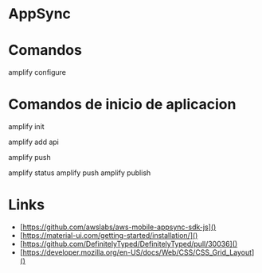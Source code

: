 # AppSync

# Comandos

amplify configure

# Comandos de inicio de aplicacion

amplify init

amplify add api

amplify push

amplify status
amplify push
amplify publish

# Links

- [https://github.com/awslabs/aws-mobile-appsync-sdk-js]()
- [https://material-ui.com/getting-started/installation/]()
- [https://github.com/DefinitelyTyped/DefinitelyTyped/pull/30036]()
- [https://developer.mozilla.org/en-US/docs/Web/CSS/CSS_Grid_Layout]()
